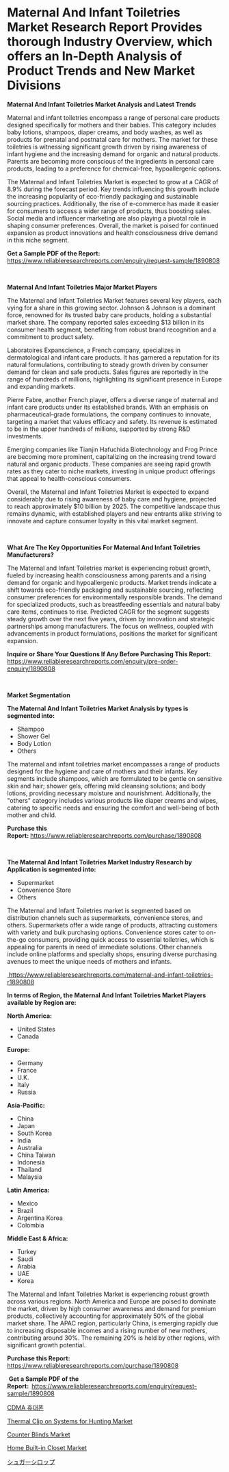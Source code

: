 <p><h1>Maternal And Infant Toiletries Market Research Report Provides thorough Industry Overview, which offers an In-Depth Analysis of Product Trends and New Market Divisions</h1></p><p><strong>Maternal And Infant Toiletries Market Analysis and Latest Trends</strong></p>
<p><p>Maternal and infant toiletries encompass a range of personal care products designed specifically for mothers and their babies. This category includes baby lotions, shampoos, diaper creams, and body washes, as well as products for prenatal and postnatal care for mothers. The market for these toiletries is witnessing significant growth driven by rising awareness of infant hygiene and the increasing demand for organic and natural products. Parents are becoming more conscious of the ingredients in personal care products, leading to a preference for chemical-free, hypoallergenic options.</p><p>The Maternal and Infant Toiletries Market is expected to grow at a CAGR of 8.9% during the forecast period. Key trends influencing this growth include the increasing popularity of eco-friendly packaging and sustainable sourcing practices. Additionally, the rise of e-commerce has made it easier for consumers to access a wider range of products, thus boosting sales. Social media and influencer marketing are also playing a pivotal role in shaping consumer preferences. Overall, the market is poised for continued expansion as product innovations and health consciousness drive demand in this niche segment.</p></p>
<p><strong>Get a Sample PDF of the Report:&nbsp;</strong> <a href="https://www.reliableresearchreports.com/enquiry/request-sample/1890808?utm_campaign=38&utm_medium=2&utm_source=Github&utm_content=ia&utm_term=06042025&utm_id=maternal-and-infant-toiletries">https://www.reliableresearchreports.com/enquiry/request-sample/1890808</a></p>
<p>&nbsp;</p>
<p><strong>Maternal And Infant Toiletries Major Market Players</strong></p>
<p><p>The Maternal and Infant Toiletries Market features several key players, each vying for a share in this growing sector. Johnson & Johnson is a dominant force, renowned for its trusted baby care products, holding a substantial market share. The company reported sales exceeding $13 billion in its consumer health segment, benefiting from robust brand recognition and a commitment to product safety.</p><p>Laboratoires Expanscience, a French company, specializes in dermatological and infant care products. It has garnered a reputation for its natural formulations, contributing to steady growth driven by consumer demand for clean and safe products. Sales figures are reportedly in the range of hundreds of millions, highlighting its significant presence in Europe and expanding markets.</p><p>Pierre Fabre, another French player, offers a diverse range of maternal and infant care products under its established brands. With an emphasis on pharmaceutical-grade formulations, the company continues to innovate, targeting a market that values efficacy and safety. Its revenue is estimated to be in the upper hundreds of millions, supported by strong R&D investments.</p><p>Emerging companies like Tianjin Hafuchida Biotechnology and Frog Prince are becoming more prominent, capitalizing on the increasing trend toward natural and organic products. These companies are seeing rapid growth rates as they cater to niche markets, investing in unique product offerings that appeal to health-conscious consumers.</p><p>Overall, the Maternal and Infant Toiletries Market is expected to expand considerably due to rising awareness of baby care and hygiene, projected to reach approximately $10 billion by 2025. The competitive landscape thus remains dynamic, with established players and new entrants alike striving to innovate and capture consumer loyalty in this vital market segment.</p></p>
<p>&nbsp;</p>
<p><strong>What Are The Key Opportunities For Maternal And Infant Toiletries Manufacturers?</strong></p>
<p><p>The Maternal and Infant Toiletries market is experiencing robust growth, fueled by increasing health consciousness among parents and a rising demand for organic and hypoallergenic products. Market trends indicate a shift towards eco-friendly packaging and sustainable sourcing, reflecting consumer preferences for environmentally responsible brands. The demand for specialized products, such as breastfeeding essentials and natural baby care items, continues to rise. Predicted CAGR for the segment suggests steady growth over the next five years, driven by innovation and strategic partnerships among manufacturers. The focus on wellness, coupled with advancements in product formulations, positions the market for significant expansion.</p></p>
<p><strong>Inquire or Share Your Questions If Any Before Purchasing This Report:</strong> <a href="https://www.reliableresearchreports.com/enquiry/pre-order-enquiry/1890808?utm_campaign=38&utm_medium=2&utm_source=Github&utm_content=ia&utm_term=06042025&utm_id=maternal-and-infant-toiletries">https://www.reliableresearchreports.com/enquiry/pre-order-enquiry/1890808</a></p>
<p>&nbsp;</p>
<p><strong>Market Segmentation</strong></p>
<p><strong>The Maternal And Infant Toiletries Market Analysis by types is segmented into:</strong></p>
<p><ul><li>Shampoo</li><li>Shower Gel</li><li>Body Lotion</li><li>Others</li></ul></p>
<p><p>The maternal and infant toiletries market encompasses a range of products designed for the hygiene and care of mothers and their infants. Key segments include shampoos, which are formulated to be gentle on sensitive skin and hair; shower gels, offering mild cleansing solutions; and body lotions, providing necessary moisture and nourishment. Additionally, the "others" category includes various products like diaper creams and wipes, catering to specific needs and ensuring the comfort and well-being of both mother and child.</p></p>
<p><strong>Purchase this Report:&nbsp;</strong><a href="https://www.reliableresearchreports.com/purchase/1890808?utm_campaign=38&utm_medium=2&utm_source=Github&utm_content=ia&utm_term=06042025&utm_id=maternal-and-infant-toiletries">https://www.reliableresearchreports.com/purchase/1890808</a></p>
<p>&nbsp;</p>
<p><strong>The Maternal And Infant Toiletries Market Industry Research by Application is segmented into:</strong></p>
<p><ul><li>Supermarket</li><li>Convenience Store</li><li>Others</li></ul></p>
<p><p>The Maternal and Infant Toiletries market is segmented based on distribution channels such as supermarkets, convenience stores, and others. Supermarkets offer a wide range of products, attracting customers with variety and bulk purchasing options. Convenience stores cater to on-the-go consumers, providing quick access to essential toiletries, which is appealing for parents in need of immediate solutions. Other channels include online platforms and specialty shops, ensuring diverse purchasing avenues to meet the unique needs of mothers and infants.</p></p>
<p><a href="https://www.reliableresearchreports.com/maternal-and-infant-toiletries-r1890808?utm_campaign=38&utm_medium=2&utm_source=Github&utm_content=ia&utm_term=06042025&utm_id=maternal-and-infant-toiletries">&nbsp;https://www.reliableresearchreports.com/maternal-and-infant-toiletries-r1890808</a></p>
<p><strong>In terms of Region, the Maternal And Infant Toiletries Market Players available by Region are:</strong></p>
<p>
    <p> <strong> North America: </strong>
        <ul>
            <li>United States</li>
            <li>Canada</li>
        </ul>
        </p> 
    <p> <strong> Europe: </strong>
        <ul>
            <li>Germany</li>
            <li>France</li>
            <li>U.K.</li>
            <li>Italy</li>
            <li>Russia</li>
        </ul>
        </p> 
    <p> <strong> Asia-Pacific: </strong>
        <ul>
            <li>China</li>
            <li>Japan</li>
            <li>South Korea</li>
            <li>India</li>
            <li>Australia</li>
            <li>China Taiwan</li>
            <li>Indonesia</li>
            <li>Thailand</li>
            <li>Malaysia</li>
        </ul>
        </p> 
    <p> <strong> Latin America: </strong>
        <ul>
            <li>Mexico</li>
            <li>Brazil</li>
            <li>Argentina Korea</li>
            <li>Colombia</li>
        </ul>
        </p> 
    <p> <strong> Middle East & Africa: </strong>
        <ul>
            <li>Turkey</li>
            <li>Saudi</li>
            <li>Arabia</li>
            <li>UAE</li>
            <li>Korea</li>
        </ul>
    </p>
    </p>
<p><p>The Maternal and Infant Toiletries Market is experiencing robust growth across various regions. North America and Europe are poised to dominate the market, driven by high consumer awareness and demand for premium products, collectively accounting for approximately 50% of the global market share. The APAC region, particularly China, is emerging rapidly due to increasing disposable incomes and a rising number of new mothers, contributing around 30%. The remaining 20% is held by other regions, with significant growth potential.</p></p>
<p><strong>Purchase this Report: </strong><a href="https://www.reliableresearchreports.com/purchase/1890808?utm_campaign=38&utm_medium=2&utm_source=Github&utm_content=ia&utm_term=06042025&utm_id=maternal-and-infant-toiletries">https://www.reliableresearchreports.com/purchase/1890808</a></p>
<p>&nbsp;<strong>Get a Sample PDF of the Report:&nbsp;&nbsp;</strong><a href="https://www.reliableresearchreports.com/enquiry/request-sample/1890808?utm_campaign=38&utm_medium=2&utm_source=Github&utm_content=ia&utm_term=06042025&utm_id=maternal-and-infant-toiletries">https://www.reliableresearchreports.com/enquiry/request-sample/1890808</a></p>
<p><strong></strong></p>
<p><p><a href="https://github.com/laholand/Market-Research-Report-List-7/blob/main/139363752111.md?utm_campaign=38&utm_medium=2&utm_source=Github&utm_content=ia&utm_term=06042025&utm_id=maternal-and-infant-toiletries">CDMA 휴대폰</a></p><p><a href="https://github.com/gummaarmel83/Market-Research-Report-List-1/blob/main/thermal-clip-on-systems-for-hunting-market.md?utm_campaign=38&utm_medium=2&utm_source=Github&utm_content=ia&utm_term=06042025&utm_id=maternal-and-infant-toiletries">Thermal Clip on Systems for Hunting Market</a></p><p><a href="https://github.com/widlerumland/Market-Research-Report-List-1/blob/main/counter-blinds-market.md?utm_campaign=38&utm_medium=2&utm_source=Github&utm_content=ia&utm_term=06042025&utm_id=maternal-and-infant-toiletries">Counter Blinds Market</a></p><p><a href="https://github.com/uldularido/Market-Research-Report-List-1/blob/main/home-built-in-closet-market.md?utm_campaign=38&utm_medium=2&utm_source=Github&utm_content=ia&utm_term=06042025&utm_id=maternal-and-infant-toiletries">Home Built-in Closet Market</a></p><p><a href="https://github.com/mohamedbakry57/Market-Research-Report-List-7/blob/main/105623452034.md?utm_campaign=38&utm_medium=2&utm_source=Github&utm_content=ia&utm_term=06042025&utm_id=maternal-and-infant-toiletries">シュガーシロップ</a></p></p>